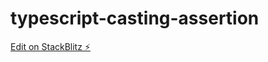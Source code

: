 # typescript-casting-assertion

[Edit on StackBlitz ⚡️](https://stackblitz.com/edit/typescript-dwkduw)